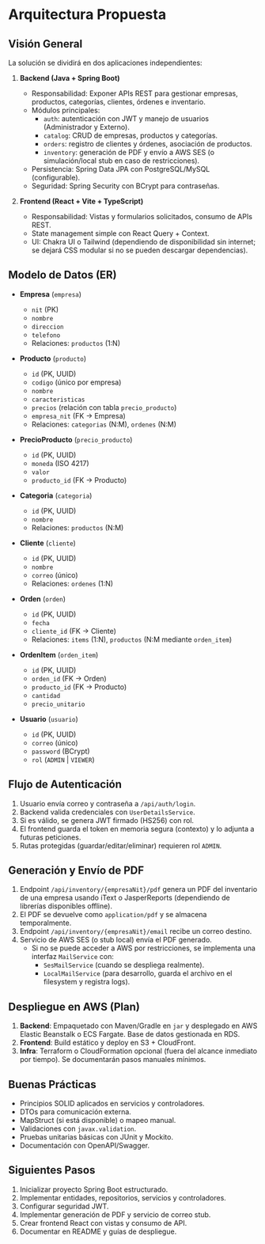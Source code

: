 # Arquitectura Propuesta

## Visión General

La solución se dividirá en dos aplicaciones independientes:

1. **Backend (Java + Spring Boot)**  
   - Responsabilidad: Exponer APIs REST para gestionar empresas, productos, categorías, clientes, órdenes e inventario.  
   - Módulos principales:
     - `auth`: autenticación con JWT y manejo de usuarios (Administrador y Externo).
     - `catalog`: CRUD de empresas, productos y categorías.
     - `orders`: registro de clientes y órdenes, asociación de productos.
     - `inventory`: generación de PDF y envío a AWS SES (o simulación/local stub en caso de restricciones).
   - Persistencia: Spring Data JPA con PostgreSQL/MySQL (configurable).
   - Seguridad: Spring Security con BCrypt para contraseñas.

2. **Frontend (React + Vite + TypeScript)**  
   - Responsabilidad: Vistas y formularios solicitados, consumo de APIs REST.
   - State management simple con React Query + Context.
   - UI: Chakra UI o Tailwind (dependiendo de disponibilidad sin internet; se dejará CSS modular si no se pueden descargar dependencias).

## Modelo de Datos (ER)

- **Empresa** (`empresa`)
  - `nit` (PK)
  - `nombre`
  - `direccion`
  - `telefono`
  - Relaciones: `productos` (1:N)

- **Producto** (`producto`)
  - `id` (PK, UUID)
  - `codigo` (único por empresa)
  - `nombre`
  - `caracteristicas`
  - `precios` (relación con tabla `precio_producto`)
  - `empresa_nit` (FK → Empresa)
  - Relaciones: `categorias` (N:M), `ordenes` (N:M)

- **PrecioProducto** (`precio_producto`)
  - `id` (PK, UUID)
  - `moneda` (ISO 4217)
  - `valor`
  - `producto_id` (FK → Producto)

- **Categoria** (`categoria`)
  - `id` (PK, UUID)
  - `nombre`
  - Relaciones: `productos` (N:M)

- **Cliente** (`cliente`)
  - `id` (PK, UUID)
  - `nombre`
  - `correo` (único)
  - Relaciones: `ordenes` (1:N)

- **Orden** (`orden`)
  - `id` (PK, UUID)
  - `fecha`
  - `cliente_id` (FK → Cliente)
  - Relaciones: `items` (1:N), `productos` (N:M mediante `orden_item`)

- **OrdenItem** (`orden_item`)
  - `id` (PK, UUID)
  - `orden_id` (FK → Orden)
  - `producto_id` (FK → Producto)
  - `cantidad`
  - `precio_unitario`

- **Usuario** (`usuario`)
  - `id` (PK, UUID)
  - `correo` (único)
  - `password` (BCrypt)
  - `rol` (`ADMIN` | `VIEWER`)

## Flujo de Autenticación

1. Usuario envía correo y contraseña a `/api/auth/login`.
2. Backend valida credenciales con `UserDetailsService`.
3. Si es válido, se genera JWT firmado (HS256) con rol.
4. El frontend guarda el token en memoria segura (contexto) y lo adjunta a futuras peticiones.
5. Rutas protegidas (guardar/editar/eliminar) requieren rol `ADMIN`.

## Generación y Envío de PDF

1. Endpoint `/api/inventory/{empresaNit}/pdf` genera un PDF del inventario de una empresa usando iText o JasperReports (dependiendo de librerías disponibles offline).
2. El PDF se devuelve como `application/pdf` y se almacena temporalmente.
3. Endpoint `/api/inventory/{empresaNit}/email` recibe un correo destino.
4. Servicio de AWS SES (o stub local) envía el PDF generado.  
   - Si no se puede acceder a AWS por restricciones, se implementa una interfaz `MailService` con:
     - `SesMailService` (cuando se despliega realmente).
     - `LocalMailService` (para desarrollo, guarda el archivo en el filesystem y registra logs).

## Despliegue en AWS (Plan)

1. **Backend**: Empaquetado con Maven/Gradle en `jar` y desplegado en AWS Elastic Beanstalk o ECS Fargate. Base de datos gestionada en RDS.  
2. **Frontend**: Build estático y deploy en S3 + CloudFront.  
3. **Infra**: Terraform o CloudFormation opcional (fuera del alcance inmediato por tiempo). Se documentarán pasos manuales mínimos.

## Buenas Prácticas

- Principios SOLID aplicados en servicios y controladores.  
- DTOs para comunicación externa.  
- MapStruct (si está disponible) o mapeo manual.  
- Validaciones con `javax.validation`.  
- Pruebas unitarias básicas con JUnit y Mockito.  
- Documentación con OpenAPI/Swagger.

## Siguientes Pasos

1. Inicializar proyecto Spring Boot estructurado.  
2. Implementar entidades, repositorios, servicios y controladores.  
3. Configurar seguridad JWT.  
4. Implementar generación de PDF y servicio de correo stub.  
5. Crear frontend React con vistas y consumo de API.  
6. Documentar en README y guías de despliegue.

